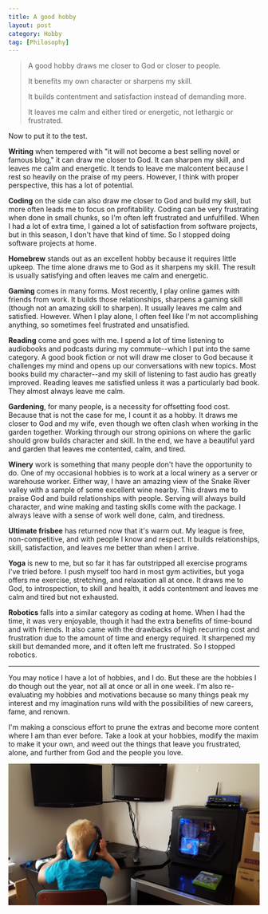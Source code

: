 ```yaml
---
title: A good hobby
layout: post
category: Hobby
tag: [Philosophy]
---
```

>A good hobby draws me closer to God or closer to people.
>
>It benefits my own character or sharpens my skill.
>
>It builds contentment and satisfaction instead of demanding more.
>
>It leaves me calm and either tired or energetic, not lethargic or frustrated.

<!-- more -->

Now to put it to the test.

**Writing** when tempered with "it will not become a best selling novel or famous blog," it can draw me closer to God. It can sharpen my skill, and leaves me calm and energetic. It tends to leave me malcontent because I rest so heavily on the praise of my peers. However, I think with proper perspective, this has a lot of potential.

**Coding** on the side can also draw me closer to God and build my skill, but more often leads me to focus on profitability. Coding can be very frustrating when done in small chunks, so I'm often left frustrated and unfulfilled. When I had a lot of extra time, I gained a lot of satisfaction from software projects, but in this season, I don't have that kind of time. So I stopped doing software projects at home.

**Homebrew** stands out as an excellent hobby because it requires little upkeep. The time alone draws me to God as it sharpens my skill. The result is usually satisfying and often leaves me calm and energetic.

**Gaming** comes in many forms. Most recently, I play online games with friends from work. It builds those relationships, sharpens a gaming skill (though not an amazing skill to sharpen). It usually leaves me calm and satisfied. However. When I play alone, I often feel like I'm not accomplishing anything, so sometimes feel frustrated and unsatisfied.

**Reading** come and goes with me. I spend a lot of time listening to audiobooks and podcasts during my commute--which I put into the same category. A good book fiction or not will draw me closer to God because it challenges my mind and opens up our conversations with new topics. Most books build my character--and my skill of listening to fast audio has greatly improved. Reading leaves me satisfied unless it was a particularly bad book. They almost always leave me calm.

**Gardening**, for many people, is a necessity for offsetting food cost. Because that is not the case for me, I count it as a hobby. It draws me closer to God and my wife, even though we often clash when working in the garden together. Working through our strong opinions on where the garlic should grow builds character and skill. In the end, we have a beautiful yard and garden that leaves me contented, calm, and tired.

**Winery** work is something that many people don't have the opportunity to do. One of my occasional hobbies is to work at a local winery as a server or warehouse worker. Either way, I have an amazing view of the Snake River valley with a sample of some excellent wine nearby. This draws me to praise God and build relationships with people. Serving will always build character, and wine making and tasting skills come with the package. I always leave with a sense of work well done, calm, and tiredness.

**Ultimate frisbee** has returned now that it's warm out. My league is free, non-competitive, and with people I know and respect. It builds relationships, skill, satisfaction, and leaves me better than when I arrive.

**Yoga** is new to me, but so far it has far outstripped all exercise programs I've tried before. I push myself too hard in most gym activities, but yoga offers me exercise, stretching, and relaxation all at once. It draws me to God, to introspection, to skill and health, it adds contentment and leaves me calm and tired but not exhausted.

**Robotics** falls into a similar category as coding at home. When I had the time, it was very enjoyable, though it had the extra benefits of time-bound and with friends. It also came with the drawbacks of high recurring cost and frustration due to the amount of time and energy required. It sharpened my skill but demanded more, and it often left me frustrated. So I stopped robotics.

* * *

You may notice I have a lot of hobbies, and I do. But these are the hobbies I do though out the year, not all at once or all in one week. I'm also re-evaluating my hobbies and motivations because so many things peak my interest and my imagination runs wild with the possibilities of new careers, fame, and renown.

I'm making a conscious effort to prune the extras and become more content where I am than ever before. Take a look at your hobbies, modify the maxim to make it your own, and weed out the things that leave you frustrated, alone, and further from God and the people you love.

![computer](/public/images/2016/05/20160424_165052.jpg)